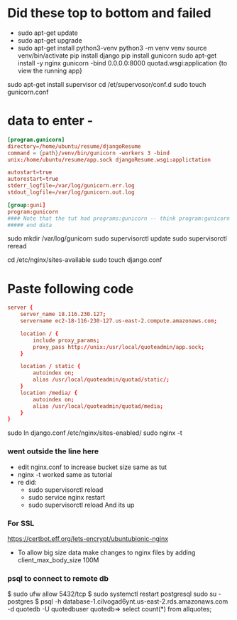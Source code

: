 # Did these top to bottom and failed
* sudo apt-get update
* sudo apt-get upgrade
* sudo apt-get install python3-venv
python3 -m venv venv
source venv/bin/activate
pip install django
pip install gunicorn
sudo apt-get install -y nginx
gunicorn -bind 0.0.0.0:8000 quotad.wsgi:application {to view the running app}

sudo apt-get install supervisor
cd /et/supervosor/conf.d
sudo touch gunicorn.conf
# data to enter -
```conf
[program.gunicorn]
directory=/home/ubuntu/resume/djangoResume
command = {path}/venv/bin/gunicorn -workers 3 -bind
unix:/home/ubuntu/resume/app.sock djangoResume.wsgi:applictation

autostart=true
autorestart=true
stderr_logfile=/var/log/gunicorn.err.log
stdout_logfile=/var/log/gunicorn.out.log

[group:guni]
program:gunicorn
#### Note that the tut had programs:gunicorn -- think program:gunicorn -- matching top heading is correct
##### end data
```
sudo mkdir /var/log/gunicorn
sudo supervisorctl update
sudo supervisorctl reread

cd /etc/nginx/sites-available
sudo touch django.conf
# Paste following code

```conf
server {
    server_name 18.116.230.127;
    servername ec2-18-116-230-127.us-east-2.compute.amazonaws.com;

    location / {
        include proxy_params;
        proxy_pass http://unix:/usr/local/quoteadmin/app.sock;
    }

    location / static {
        autoindex on;
        alias /usr/local/quoteadmin/quotad/static/;
    }
    location /media/ {
        autoindex on;
        alias /usr/local/quoteadmin/quotad/media;
    }
}
```

sudo ln django.conf /etc/nginx/sites-enabled/
sudo nginx -t
### went outside the line here
* edit nginx.conf to increase bucket size same as tut
* nginx -t worked same as tutorial
* re did:
    * sudo supervisorctl reload
    * sudo service nginx restart
    * sudo supervisorctl reload
    And its up

### For SSL
https://certbot.eff.org/lets-encrypt/ubuntubionic-nginx

* To allow big size data make changes to nginx files by adding client_max_body_size 100M

### psql to connect to remote db

$ sudo ufw allow 5432/tcp
$ sudo systemctl restart postgresql
sudo su - postgres
$ psql -h database-1.cilvogad6ynt.us-east-2.rds.amazonaws.com -d  quotedb  -U quotedbuser 
quotedb=> select count(*) from allquotes;
